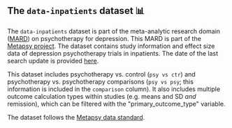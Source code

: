 ## **The `data-inpatients` dataset** 📊 

The `data-inpatients` dataset is part of the meta-analytic research domain ([MARD](https://docs.metapsy.org/uploads/ebmental-2022-300509.pdf)) on psychotherapy for depression. This MARD is part of the [Metapsy project](https://www.metapsy.org/). The dataset contains study information and effect size data of depression psychotherapy trials in inpatients. The date of the last search update is provided [here](https://github.com/metapsy-project/data-inpatients/blob/main/metadata/last_search.txt). 

This dataset includes psychotherapy vs. control (`psy vs ctr`) and psychotherapy vs. psychotherapy comparisons (`psy vs psy`; this information is included in the `comparison` column). It also includes multiple outcome calculation types within studies (e.g. means and SD *and* remission), which can be filtered with the "primary_outcome_type" variable. 

The dataset follows the [Metapsy data standard](https://docs.metapsy.org/data-preparation/format/).
